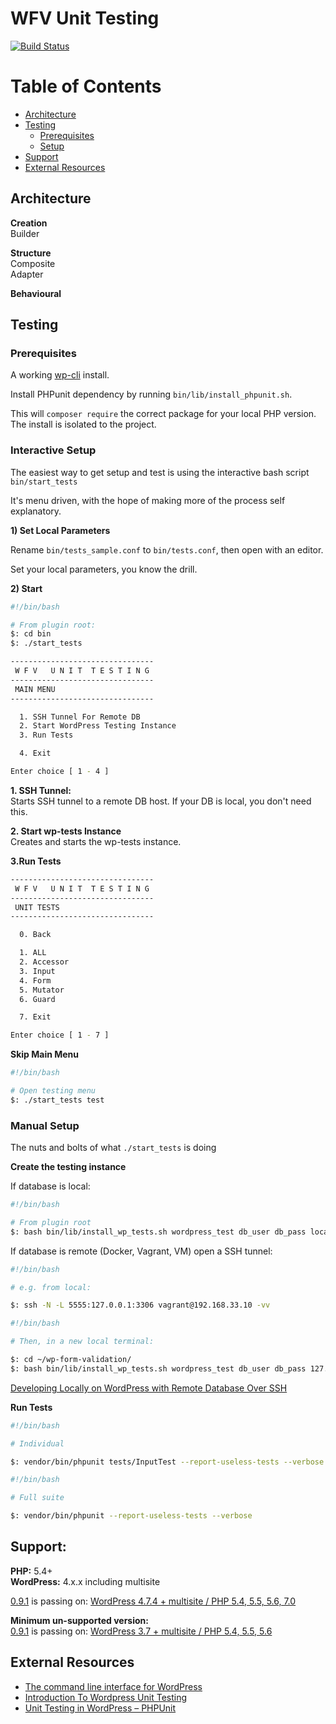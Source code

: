# WFV Unit Testing
[![Build Status](https://travis-ci.org/macder/wp-form-validation.svg?branch=master)](https://travis-ci.org/macder/wp-form-validation)


# Table of Contents
* [Architecture](#architecture)
* [Testing]()
  * [Prerequisites](#prerequisites)
  * [Setup]()
* [Support](#support)
* [External Resources](#external-resources)

## Architecture

**Creation**<br>
Builder

**Structure**<br>
Composite<br>
Adapter

**Behavioural**<br>


## Testing

### Prerequisites

A working [wp-cli](http://wp-cli.org) install.

Install PHPunit dependency by running `bin/lib/install_phpunit.sh`.

This will `composer require` the correct package for your local PHP version. The install is isolated to the project.


### Interactive Setup
The easiest way to get setup and test is using the interactive bash script `bin/start_tests`

It's menu driven, with the hope of making more of the process self explanatory.

**1) Set Local Parameters**

Rename `bin/tests_sample.conf` to `bin/tests.conf`, then open with an editor.

Set your local parameters, you know the drill.

**2) Start**

```sh
#!/bin/bash

# From plugin root:
$: cd bin
$: ./start_tests

```
```sh
--------------------------------
 W F V   U N I T  T E S T I N G
--------------------------------
 MAIN MENU
--------------------------------

  1. SSH Tunnel For Remote DB
  2. Start WordPress Testing Instance
  3. Run Tests

  4. Exit

Enter choice [ 1 - 4 ]

```

**1. SSH Tunnel:**<br>
Starts SSH tunnel to a remote DB host. If your DB is local, you don't need this.

**2. Start wp-tests Instance**<br>
Creates and starts the wp-tests instance.

**3.Run Tests**
```sh
--------------------------------
 W F V   U N I T  T E S T I N G
--------------------------------
 UNIT TESTS
--------------------------------

  0. Back

  1. ALL
  2. Accessor
  3. Input
  4. Form
  5. Mutator
  6. Guard

  7. Exit

Enter choice [ 1 - 7 ]

```

**Skip Main Menu**
```sh
#!/bin/bash

# Open testing menu
$: ./start_tests test

```

### Manual Setup
The nuts and bolts of what `./start_tests` is doing

**Create the testing instance**

If database is local:
```sh
#!/bin/bash

# From plugin root
$: bash bin/lib/install_wp_tests.sh wordpress_test db_user db_pass localhost latest
```

If database is remote (Docker, Vagrant, VM) open a SSH tunnel:
```sh
#!/bin/bash

# e.g. from local:

$: ssh -N -L 5555:127.0.0.1:3306 vagrant@192.168.33.10 -vv
```

```sh
#!/bin/bash

# Then, in a new local terminal:

$: cd ~/wp-form-validation/
$: bash bin/lib/install_wp_tests.sh wordpress_test db_user db_pass 127.0.0.1:5555 latest true
```

[Developing Locally on WordPress with Remote Database Over SSH](https://technosailor.com/2013/03/15/tutorial-developing-locally-on-wordpress-with-remote-database-over-ssh/)


**Run Tests**
```sh
#!/bin/bash

# Individual

$: vendor/bin/phpunit tests/InputTest --report-useless-tests --verbose
```

```sh
#!/bin/bash

# Full suite

$: vendor/bin/phpunit --report-useless-tests --verbose
```

## Support:
**PHP:** 5.4+<br>
**WordPress:** 4.x.x including multisite

[0.9.1](https://github.com/macder/wp-form-validation/tree/0.9.1) is passing on: [WordPress 4.7.4 + multisite / PHP 5.4, 5.5, 5.6, 7.0](https://travis-ci.org/macder/wp-form-validation/builds/225493740)

**Minimum un-supported version:**<br>
[0.9.1](https://github.com/macder/wp-form-validation/tree/0.9.1) is passing on: [WordPress 3.7 + multisite / PHP 5.4, 5.5, 5.6](https://travis-ci.org/macder/wp-form-validation/builds/225493342)

## External Resources

* [The command line interface for WordPress](http://wp-cli.org/)
* [Introduction To Wordpress Unit Testing](https://carlalexander.ca/introduction-wordpress-unit-testing/)
* [Unit Testing in WordPress – PHPUnit](https://neliosoftware.com/blog/introduction-to-unit-testing-in-wordpress-phpunit/)
